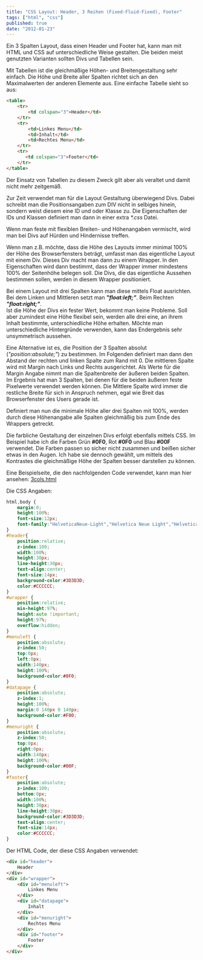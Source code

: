```yaml
---
title: "CSS Layout: Header, 3 Reihen (Fixed-Fluid-Fixed), Footer"
tags: ["html", "css"]
published: true
date: "2012-01-23"
---
```


Ein 3 Spalten Layout, dass einen Header und Footer hat, kann man mit HTML und CSS auf unterschiedliche Weise gestalten. Die beiden meist genutzten Varianten sollten Divs und Tabellen sein.

Mit Tabellen ist die gleichmäßige Höhen- und Breitengestaltung sehr einfach. Die Höhe und Breite aller Spalten richtet sich an den Maximalwerten der anderen Elemente aus. Eine einfache Tabelle sieht so aus:

```html
<table>
    <tr>
        <td colspan="3">Header</td>
    </tr>
    <tr>
        <td>Linkes Menu</td>
        <td>Inhalt</td>
        <td>Rechtes Menu</td>
    </tr>
    <tr>
       <td colspan="3">Footer</td>
    </tr>
</table>
```

Der Einsatz von Tabellen zu diesem Zweck gilt aber als veraltet und damit nicht mehr zeitgemäß.

Zur Zeit verwendet man für die Layout Gestaltung überwiegend Divs. Dabei schreibt man die Positionsangaben zum DIV nicht in selbiges hinein, sondern weist diesem eine ID und oder Klasse zu. Die Eigenschaften der IDs und Klassen definiert man dann in einer extra *\*.css* Datei.

Wenn man feste mit flexiblen Breiten- und Höhenangaben vermischt, wird man bei Divs auf Hürden und Hindernisse treffen.

Wenn man z.B. möchte, dass die Höhe des Layouts immer minimal 100% der Höhe des Browserfensters beträgt, umfasst man das eigentliche Layout mit einem Div. Dieses Div macht man dann zu einem Wrapper. In den Eigenschaften wird dann bestimmt, dass der Wrapper immer mindestens 100% der Seitenhöhe belegen soll. Die Divs, die das eigentliche Aussehen bestimmen sollen, werden in diesem Wrapper positioniert.

Bei einem Layout mit drei Spalten kann man diese mittels Float ausrichten. Bei dem Linken und Mittleren setzt man ***"float:left;"***. Beim Rechten ***"float:right;"***.  
Ist die Höhe der Divs ein fester Wert, bekommt man keine Probleme. Soll aber zumindest eine Höhe flexibel sein, werden alle drei eine, an ihrem Inhalt bestimmte, unterschiedliche Höhe erhalten. Möchte man unterschiedliche Hintergründe verwenden, kann das Endergebnis sehr unsymmetrisch aussehen.

Eine Alternative ist es, die Position der 3 Spalten absolut (*"position:absolute;"*) zu bestimmen. Im Folgenden definiert man dann den Abstand der rechten und linken Spalte zum Rand mit 0. Die mittleren Spalte wird mit Margin nach Links und Rechts ausgerichtet. Als Werte für die Margin Angabe nimmt man die Spaltenbreite der äußeren beiden Spalten.  
Im Ergebnis hat man 3 Spalten, bei denen für die beiden äußeren feste Pixelwerte verwendet werden können. Die Mittlere Spalte wird immer die restliche Breite für sich in Anspruch nehmen, egal wie Breit das Browserfenster des Users gerade ist.

Definiert man nun die minimale Höhe aller drei Spalten mit 100%, werden durch diese Höhenangabe alle Spalten gleichmäßig bis zum Ende des Wrappers getreckt.

Die farbliche Gestaltung der einzelnen Divs erfolgt ebenfalls mittels CSS. Im Beispiel habe ich die Farben Grün **\#0F0**, Rot **\#0F0** und Blau **\#00F** verwendet. Die Farben passen so sicher nicht zusammen und beißen sicher etwas in den Augen. Ich habe sie dennoch gewählt, um mittels des Kontrastes die gleichmäßige Höhe der Spalten besser darstellen zu können.

Eine Beispielseite, die den nachfolgenden Code verwendet, kann man hier ansehen: [3cols.html](/download/3cols.html)

Die CSS Angaben:

```css
html,body {
	margin:0;
	height:100%;
	font-size:12px;
	font-family:"HelveticaNeue-Light","Helvetica Neue Light","Helvetica Neue",Helvetica,Arial,"Lucida Grande",sans-serif;
}
#header{
	position:relative;
	z-index:100;
	width:100%;
	height:30px;
	line-height:30px;
	text-align:center;
	font-size:14px;
	background-color:#3D3D3D;
	color:#CCCCCC;
}
#wrapper {
	position:relative;
	min-height:97%;
	height:auto !important;
	height:97%;
	overflow:hidden;
}
#menuleft {
	position:absolute;
	z-index:50;
	top:0px;
	left:0px;
	width:140px;
	height:100%;
	background-color:#0F0;
}
#datapage {
	position:absolute;
	z-index:1;
	height:100%;
	margin:0 140px 0 140px;
	background-color:#F00;
}
#menuright {
	position:absolute;
	z-index:50;
	top:0px;
	right:0px;
	width:140px;
	height:100%;
	background-color:#00F;
}
#footer{
	position:absolute;
	z-index:100;
	bottom:0px;
	width:100%;
	height:30px;
	line-height:30px;
	background-color:#3D3D3D;
	text-align:center;
	font-size:14px;
	color:#CCCCCC;
}
```

Der HTML Code, der diese CSS Angaben verwendet:

```html
<div id="header">
    Header
</div>
<div id="wrapper">
    <div id="menuleft">
        Linkes Menu
    </div>
    <div id="datapage">
        Inhalt
    </div>
    <div id="menuright">
        Rechtes Menu
    </div>
    <div id="footer">
        Footer
    </div>
</div>
```

